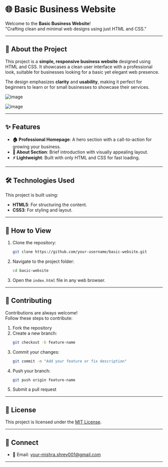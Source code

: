 

# 🌐 Basic Business Website  

Welcome to the **Basic Business Website**!  
"Crafting clean and minimal web designs using just HTML and CSS."  

---

## 🌟 About the Project  

This project is a **simple, responsive business website** designed using HTML and CSS. It showcases a clean user interface with a professional look, suitable for businesses looking for a basic yet elegant web presence.

The design emphasizes **clarity** and **usability**, making it perfect for beginners to learn or for small businesses to showcase their services.  

![image](https://github.com/user-attachments/assets/96d28134-e826-43be-90a1-b51e306a2c58)

![image](https://github.com/user-attachments/assets/7f58f1fc-1b62-43b5-9486-719a268650ee)
 

---

## ✨ Features  

- **🏠 Professional Homepage**: A hero section with a call-to-action for growing your business.  
- **📝 About Section**: Brief introduction with visually appealing layout.  
- **⚡ Lightweight**: Built with only HTML and CSS for fast loading.  

---

## 🛠️ Technologies Used  

This project is built using:  
- **HTML5**: For structuring the content.  
- **CSS3**: For styling and layout.  

---

## 🎥 How to View  

1. Clone the repository:  
   ```bash
   git clone https://github.com/your-username/basic-website.git
   ```
2. Navigate to the project folder:  
   ```bash
   cd basic-website
   ```
3. Open the `index.html` file in any web browser.  

---

## 🤝 Contributing  

Contributions are always welcome!  
Follow these steps to contribute:  

1. Fork the repository  
2. Create a new branch:  
   ```bash
   git checkout -b feature-name
   ```
3. Commit your changes:  
   ```bash
   git commit -m "Add your feature or fix description"
   ```
4. Push your branch:  
   ```bash
   git push origin feature-name
   ```
5. Submit a pull request  

---

## 📃 License  

This project is licensed under the [MIT License](LICENSE).  

---

## 🔗 Connect  

- 📧 Email: [your-mishra.shrey001@gmail.com](mailto:mishra.shrey001@gmail.com)  

---

